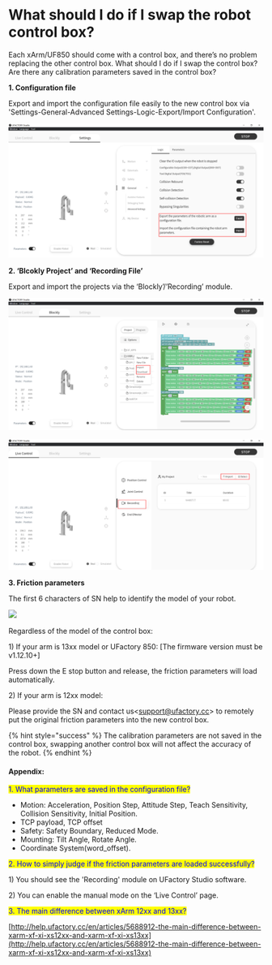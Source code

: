 # What should I do if I swap the robot control box?

Each xArm/UF850 should come with a control box, and there’s no problem replacing the other control box. What should I do if I swap the control box? Are there any calibration parameters saved in the control box?

**1. Configuration file**

Export and import the configuration file easily to the new control box via 'Settings-General-Advanced Settings-Logic-Export/Import Configuration'.

![](<../.gitbook/assets/image (37).png>)

**2. ‘Blcokly Project’ and ‘Recording File’**

Export and import the projects via the ‘Blockly’/’Recording’ module.

![](<../.gitbook/assets/image (1) (1) (1) (1) (1) (1) (1) (1) (1) (1).png>)

![](<../.gitbook/assets/image (2) (1) (1) (1) (1).png>)

**3. Friction parameters**

The first 6 characters of SN help to identify the model of your robot.

[![](https://xarm.intercom-attachments-7.com/i/o/697937435/2470bc27cd92ca2fcbd194d0/aCsnA5kP5ONWK1DqFV4zD5O3Uy7HggbEtGrSSBOvT6\_M0krNv\_K5FlZmTWEAHPwh-cQndz1C38yDrL2I\_pDSawcUfSpy\_Sf9ciXql7vtrBlNhKtygoo78f6jUuu\_QUSsistUzn-gjfDYmR0tXoU\_-hs)](https://xarm.intercom-attachments-7.com/i/o/697937435/2470bc27cd92ca2fcbd194d0/aCsnA5kP5ONWK1DqFV4zD5O3Uy7HggbEtGrSSBOvT6\_M0krNv\_K5FlZmTWEAHPwh-cQndz1C38yDrL2I\_pDSawcUfSpy\_Sf9ciXql7vtrBlNhKtygoo78f6jUuu\_QUSsistUzn-gjfDYmR0tXoU\_-hs)

Regardless of the model of the control box:

1\) If your arm is 13xx model or UFactory 850: \[The firmware version must be v1.12.10+]

Press down the E stop button and release, the friction parameters will load automatically.

2\) If your arm is 12xx model:

Please provide the SN and contact us<[support@ufactory.cc](mailto:support@ufactory.cc)> to remotely put the original friction parameters into the new control box.

{% hint style="success" %}
The calibration parameters are not saved in the control box, swapping another control box will not affect the accuracy of the robot.
{% endhint %}

#### Appendix: <a href="#h_25addac8c1" id="h_25addac8c1"></a>

<mark style="color:blue;">1. What parameters are saved in the configuration file?</mark>

* Motion: Acceleration, Position Step, Attitude Step, Teach Sensitivity, Collision Sensitivity, Initial Position.
* TCP payload, TCP offset
* Safety: Safety Boundary, Reduced Mode.
* Mounting: Tilt Angle, Rotate Angle.
* Coordinate System(word\_offset).

<mark style="color:blue;">2. How to simply judge if the friction parameters are loaded successfully?</mark>

1\) You should see the 'Recording' module on UFactory Studio software.

2\) You can enable the manual mode on the ‘Live Control’ page.

<mark style="color:blue;">3. The main difference between xArm 12xx and 13xx?</mark>

[http://help.ufactory.cc/en/articles/5688912-the-main-difference-between-xarm-xf-xi-xs12xx-and-xarm-xf-xi-xs13xx](http://help.ufactory.cc/en/articles/5688912-the-main-difference-between-xarm-xf-xi-xs12xx-and-xarm-xf-xi-xs13xx)
